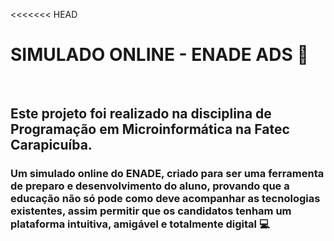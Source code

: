 <<<<<<< HEAD
# SIMULADO ONLINE - ENADE ADS :book: 

​	

## Este projeto foi realizado na disciplina de Programação em Microinformática na Fatec Carapicuíba. 
### Um simulado online do ENADE, criado para ser uma ferramenta de preparo e desenvolvimento do aluno, provando que a educação não só pode como deve acompanhar as tecnologias existentes, assim permitir que os candidatos tenham um plataforma intuitiva, amigável e totalmente digital :computer: 

